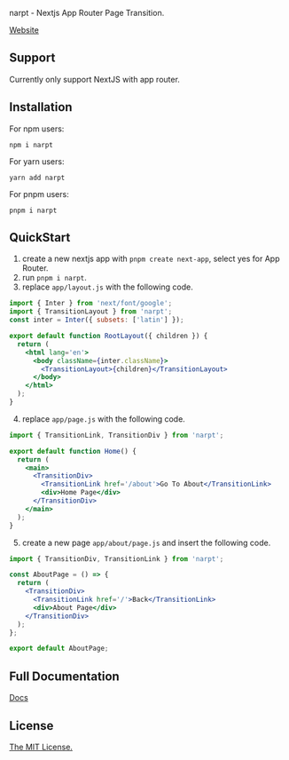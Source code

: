 narpt - Nextjs App Router Page Transition.

[Website](https://narpt.kwansing.dev/get-started)

## Support

Currently only support NextJS with app router.

## Installation

For npm users:

```
npm i narpt
```

For yarn users:

```
yarn add narpt
```

For pnpm users:

```
pnpm i narpt
```

## QuickStart

1. create a new nextjs app with `pnpm create next-app`, select yes for App
   Router.
2. run `pnpm i narpt`.
3. replace `app/layout.js` with the following code.

```jsx
import { Inter } from 'next/font/google';
import { TransitionLayout } from 'narpt';
const inter = Inter({ subsets: ['latin'] });

export default function RootLayout({ children }) {
  return (
    <html lang='en'>
      <body className={inter.className}>
        <TransitionLayout>{children}</TransitionLayout>
      </body>
    </html>
  );
}
```

4. replace `app/page.js` with the following code.

```jsx
import { TransitionLink, TransitionDiv } from 'narpt';

export default function Home() {
  return (
    <main>
      <TransitionDiv>
        <TransitionLink href='/about'>Go To About</TransitionLink>
        <div>Home Page</div>
      </TransitionDiv>
    </main>
  );
}
```

5. create a new page `app/about/page.js` and insert the following code.

```jsx
import { TransitionDiv, TransitionLink } from 'narpt';

const AboutPage = () => {
  return (
    <TransitionDiv>
      <TransitionLink href='/'>Back</TransitionLink>
      <div>About Page</div>
    </TransitionDiv>
  );
};

export default AboutPage;
```

## Full Documentation

[Docs](https://narpt.kwansing.dev/get-started)

## License

[The MIT License.](https://opensource.org/licenses/MIT)
